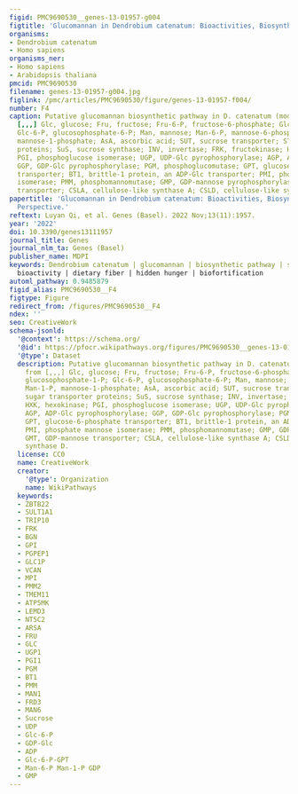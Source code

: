 ```yaml
---
figid: PMC9690530__genes-13-01957-g004
figtitle: 'Glucomannan in Dendrobium catenatum: Bioactivities, Biosynthesis and Perspective'
organisms:
- Dendrobium catenatum
- Homo sapiens
organisms_ner:
- Homo sapiens
- Arabidopsis thaliana
pmcid: PMC9690530
filename: genes-13-01957-g004.jpg
figlink: /pmc/articles/PMC9690530/figure/genes-13-01957-f004/
number: F4
caption: Putative glucomannan biosynthetic pathway in D. catenatum (modified from
  [,,,] Glc, glucose; Fru, fructose; Fru-6-P, fructose-6-phosphate; Glc-1-P, glucosophosphate-1-P;
  Glc-6-P, glucosophosphate-6-P; Man, mannose; Man-6-P, mannose-6-phosphate; Man-1-P,
  mannose-1-phosphate; AsA, ascorbic acid; SUT, sucrose transporter; STP, sugar transporter
  proteins; SuS, sucrose synthase; INV, invertase; FRK, fructokinase; HXK, hexokinase;
  PGI, phosphoglucose isomerase; UGP, UDP-Glc pyrophosphorylase; AGP, ADP-Glc pyrophosphorylase;
  GGP, GDP-Glc pyrophosphorylase; PGM, phosphoglucomutase; GPT, glucose-6-phosphate
  transporter; BT1, brittle-1 protein, an ADP-Glc transporter; PMI, phosphate mannose
  isomerase; PMM, phosphomannomutase; GMP, GDP-mannose pyrophosphorylase; GMT, GDP-mannose
  transporter; CSLA, cellulose-like synthase A; CSLD, cellulose-like synthase D.
papertitle: 'Glucomannan in Dendrobium catenatum: Bioactivities, Biosynthesis and
  Perspective.'
reftext: Luyan Qi, et al. Genes (Basel). 2022 Nov;13(11):1957.
year: '2022'
doi: 10.3390/genes13111957
journal_title: Genes
journal_nlm_ta: Genes (Basel)
publisher_name: MDPI
keywords: Dendrobium catenatum | glucomannan | biosynthetic pathway | structure |
  bioactivity | dietary fiber | hidden hunger | biofortification
automl_pathway: 0.9485879
figid_alias: PMC9690530__F4
figtype: Figure
redirect_from: /figures/PMC9690530__F4
ndex: ''
seo: CreativeWork
schema-jsonld:
  '@context': https://schema.org/
  '@id': https://pfocr.wikipathways.org/figures/PMC9690530__genes-13-01957-g004.html
  '@type': Dataset
  description: Putative glucomannan biosynthetic pathway in D. catenatum (modified
    from [,,,] Glc, glucose; Fru, fructose; Fru-6-P, fructose-6-phosphate; Glc-1-P,
    glucosophosphate-1-P; Glc-6-P, glucosophosphate-6-P; Man, mannose; Man-6-P, mannose-6-phosphate;
    Man-1-P, mannose-1-phosphate; AsA, ascorbic acid; SUT, sucrose transporter; STP,
    sugar transporter proteins; SuS, sucrose synthase; INV, invertase; FRK, fructokinase;
    HXK, hexokinase; PGI, phosphoglucose isomerase; UGP, UDP-Glc pyrophosphorylase;
    AGP, ADP-Glc pyrophosphorylase; GGP, GDP-Glc pyrophosphorylase; PGM, phosphoglucomutase;
    GPT, glucose-6-phosphate transporter; BT1, brittle-1 protein, an ADP-Glc transporter;
    PMI, phosphate mannose isomerase; PMM, phosphomannomutase; GMP, GDP-mannose pyrophosphorylase;
    GMT, GDP-mannose transporter; CSLA, cellulose-like synthase A; CSLD, cellulose-like
    synthase D.
  license: CC0
  name: CreativeWork
  creator:
    '@type': Organization
    name: WikiPathways
  keywords:
  - ZBTB22
  - SULT1A1
  - TRIP10
  - FRK
  - BGN
  - GPI
  - PGPEP1
  - GLC1P
  - VCAN
  - MPI
  - PMM2
  - TMEM11
  - ATP5MK
  - LEMD3
  - NT5C2
  - ARSA
  - FRU
  - GLC
  - UGP1
  - PGI1
  - PGM
  - BT1
  - PMM
  - MAN1
  - FRD3
  - MAN6
  - Sucrose
  - UDP
  - Glc-6-P
  - GDP-Glc
  - ADP
  - Glc-6-P-GPT
  - Man-6-P Man-1-P GDP
  - GMP
---
```

